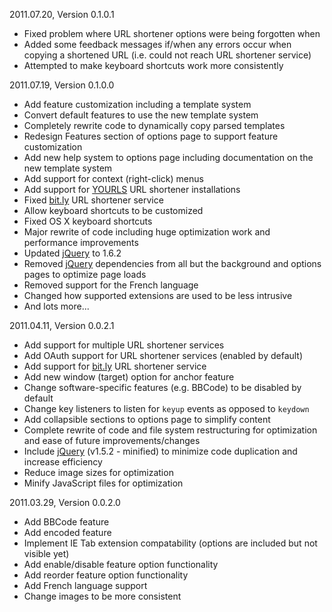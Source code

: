 2011.07.20, Version 0.1.0.1

* Fixed problem where URL shortener options were being forgotten when
* Added some feedback messages if/when any errors occur when copying a shortened URL (i.e. could not reach URL shortener service)
* Attempted to make keyboard shortcuts work more consistently

2011.07.19, Version 0.1.0.0

* Add feature customization including a template system
* Convert default features to use the new template system
* Completely rewrite code to dynamically copy parsed templates
* Redesign Features section of options page to support feature customization
* Add new help system to options page including documentation on the new template system
* Add support for context (right-click) menus
* Add support for [YOURLS](http://yourls.org) URL shortener installations
* Fixed [bit.ly](http://bit.ly) URL shortener service
* Allow keyboard shortcuts to be customized
* Fixed OS X keyboard shortcuts
* Major rewrite of code including huge optimization work and performance improvements
* Updated [jQuery](http://jquery.com) to 1.6.2
* Removed [jQuery](http://jquery.com) dependencies from all but the background and options pages to optimize page loads
* Removed support for the French language
* Changed how supported extensions are used to be less intrusive
* And lots more...

2011.04.11, Version 0.0.2.1

* Add support for multiple URL shortener services
* Add OAuth support for URL shortener services (enabled by default)
* Add support for [bit.ly](http://bit.ly) URL shortener service
* Add new window (target) option for anchor feature
* Change software-specific features (e.g. BBCode) to be disabled by default
* Change key listeners to listen for `keyup` events as opposed to `keydown`
* Add collapsible sections to options page to simplify content
* Complete rewrite of code and file system restructuring for optimization and ease of future improvements/changes
* Include [jQuery](http://jquery.com) (v1.5.2 - minified) to minimize code duplication and increase efficiency
* Reduce image sizes for optimization
* Minify JavaScript files for optimization

2011.03.29, Version 0.0.2.0

* Add BBCode feature
* Add encoded feature
* Implement IE Tab extension compatability (options are included but not visible yet)
* Add enable/disable feature option functionality
* Add reorder feature option functionality
* Add French language support
* Change images to be more consistent
